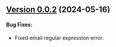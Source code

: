 ## [Version 0.0.2](https://www.npmjs.com/package/@wepin/sdk-js/v/0.0.2) (2024-05-16)

#### Bug Fixes:

- Fixed email regular expression error.
